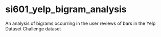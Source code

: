 # si601_yelp_bigram_analysis
An analysis of bigrams occurring in the user reviews of bars in the Yelp Dataset Challenge dataset
